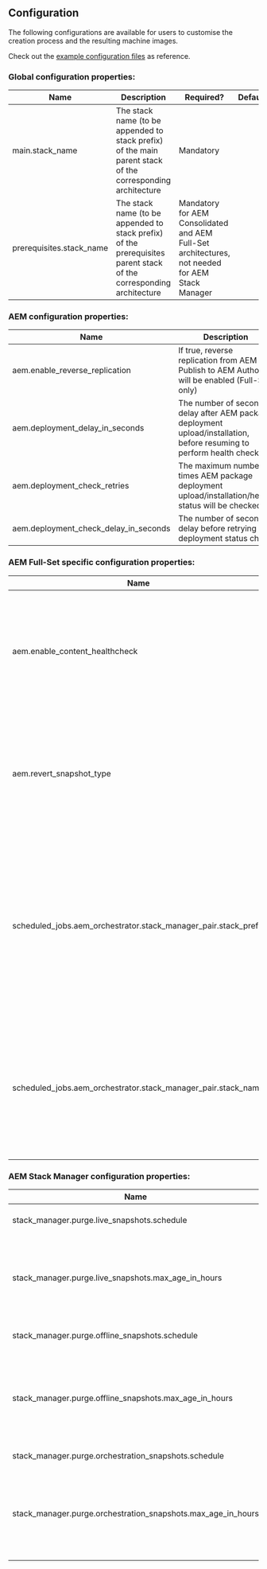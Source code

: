 Configuration
-------------

The following configurations are available for users to customise the creation process and the resulting machine images.

Check out the [example configuration files](https://github.com/shinesolutions/aem-aws-stack-builder/blob/master/examples/user-config/) as reference.

### Global configuration properties:

| Name | Description | Required? | Default |
|------|-------------|-----------|---------|
| main.stack_name | The stack name (to be appended to stack prefix) of the main parent stack of the corresponding architecture | Mandatory | |
| prerequisites.stack_name | The stack name (to be appended to stack prefix) of the prerequisites parent stack of the corresponding architecture | Mandatory for AEM Consolidated and AEM Full-Set architectures, not needed for AEM Stack Manager | |

### AEM configuration properties:

| Name | Description | Required? | Default |
|------|-------------| -----------|---------|
| aem.enable_reverse_replication | If true, reverse replication from AEM Publish to AEM Author will be enabled (Full-Set only) | Optional | true |
| aem.deployment_delay_in_seconds | The number of seconds delay after AEM package deployment upload/installation, before resuming to perform health checks | Optional | 60 |
| aem.deployment_check_retries | The maximum number of times AEM package deployment upload/installation/health status will be checked | Optional | 120 |
| aem.deployment_check_delay_in_seconds | The number of seconds delay before retrying the deployment status check | Optional | 15 |

### AEM Full-Set specific configuration properties:

| Name | Description | Required? | Default |
|------|-------------|-----------|---------|
| aem.enable_content_healthcheck | If true, content health check will be performed from each AEM Publish-Dispatcher instance, checking the content on its AEM Publish instance pair | Optional | true |
| aem.revert_snapshot_type | Sets the Publisher launch configuration's default snapshot ID. Valid values are `offline` or `live`. If no value is set, it default to `offline`. | Optional | `offline` |
| scheduled_jobs.aem_orchestrator.stack_manager_pair.stack_prefix | The stack prefix of the Stack Manager pair which will be used by the AEM environment to execute offline snapshot and offline compaction snapshot events. Failing to configure this, those events will not be executed | Mandatory | |
| scheduled_jobs.aem_orchestrator.stack_manager_pair.stack_name | The main stack name of the Stack Manager pair which will be used by the AEM environment to execute offline snapshot and offline compaction snapshot events | Optional | aem-stack-manager-main-stack |

### AEM Stack Manager configuration properties:

| Name | Description | Required? | Default |
|------|-------------|-----------|---------|
| stack_manager.purge.live_snapshots.schedule | [Lambda cron expression](https://docs.aws.amazon.com/lambda/latest/dg/tutorial-scheduled-events-schedule-expressions.html) | Optional | 10 20 1/3 * ? * |
| stack_manager.purge.live_snapshots.max_age_in_hours | The number of hours to keep a live snapshot before it expires and will be removed | Optional | 24 |
| stack_manager.purge.offline_snapshots.schedule | [Lambda cron expression](https://docs.aws.amazon.com/lambda/latest/dg/tutorial-scheduled-events-schedule-expressions.html) | Optional | 15 19 ? * SUN * |
| stack_manager.purge.offline_snapshots.max_age_in_hours | The number of hours to keep an offline snapshot before it expires and will be removed  | Optional | 61320 |
| stack_manager.purge.orchestration_snapshots.schedule | [Lambda cron expression](https://docs.aws.amazon.com/lambda/latest/dg/tutorial-scheduled-events-schedule-expressions.html) | Optional | 5 0/4 * * ? * |
| stack_manager.purge.orchestration_snapshots.max_age_in_hours | The number of hours to keep an orchestration snapshot before it expires and will be removed  | Optional | 4 |
